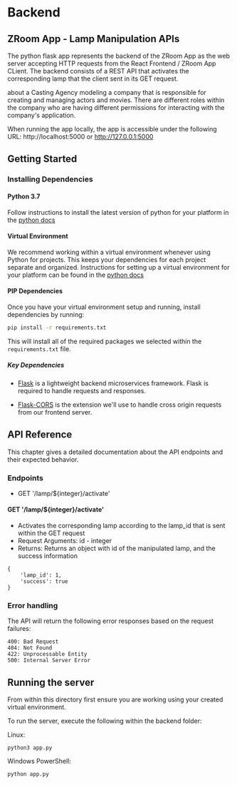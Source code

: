 # Backend

## ZRoom App - Lamp Manipulation APIs

The python flask app represents the backend of the ZRoom App as the web server accepting HTTP requests from the React Frontend / ZRoom App CLient. The backend consists of a REST API that activates the corresponding lamp that the client sent in its GET request.

about a Casting Agency modeling a company that is responsible for creating and managing actors and movies. There are different roles within the company who are having different permissions for interacting with the company's application. 

When running the app locally, the app is accessible under the following URL: http://localhost:5000 or  http://127.0.0.1:5000

## Getting Started

### Installing Dependencies

#### Python 3.7

Follow instructions to install the latest version of python for your platform in the [python docs](https://docs.python.org/3/using/unix.html#getting-and-installing-the-latest-version-of-python)

#### Virtual Environment

We recommend working within a virtual environment whenever using Python for projects. This keeps your dependencies for each project separate and organized. Instructions for setting up a virtual environment for your platform can be found in the [python docs](https://packaging.python.org/guides/installing-using-pip-and-virtual-environments/)

#### PIP Dependencies

Once you have your virtual environment setup and running, install dependencies by running:

```bash
pip install -r requirements.txt
```

This will install all of the required packages we selected within the `requirements.txt` file.

##### Key Dependencies

- [Flask](http://flask.pocoo.org/)  is a lightweight backend microservices framework. Flask is required to handle requests and responses.

- [Flask-CORS](https://flask-cors.readthedocs.io/en/latest/#) is the extension we'll use to handle cross origin requests from our frontend server. 


## API Reference

This chapter gives a detailed documentation about the API endpoints and their expected behavior.

### Endpoints

- GET '/lamp/${integer}/activate'


#### GET '/lamp/${integer}/activate'
- Activates the corresponding lamp according to the lamp_id that is sent within the GET request
- Request Arguments: id - integer
- Returns: Returns an object with id of the manipulated lamp, and the success information
```
{
    'lamp_id': 1,
    'success': true
}
```

### Error handling

The API will return the following error responses based on the request failures:

    400: Bad Request
    404: Not Found
    422: Unprocessable Entity
    500: Internal Server Error


## Running the server

From within this directory first ensure you are working using your created virtual environment. 

To run the server, execute the following within the backend folder:

Linux:
```
python3 app.py
```

Windows PowerShell:
```
python app.py
```
